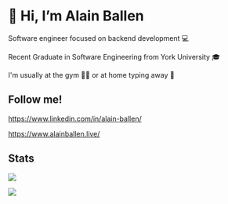 # 👋 Hi, I’m Alain Ballen

Software engineer focused on backend development 💻

Recent Graduate in Software Engineering from York University 🎓

I'm usually at the gym 🏋️‍♂️ or at home typing away 🤖

## Follow me!

https://www.linkedin.com/in/alain-ballen/

https://www.alainballen.live/



## Stats

![](https://github-readme-stats.vercel.app/api?username=ballenalain&show_icons=true&theme=transparent&rank_icon=github)

![](https://komarev.com/ghpvc/?username=BallenAlain&color=blueviolet)
<!---
BallenAlain/BallenAlain is a ✨ special ✨ repository because its `README.md` (this file) appears on your GitHub profile.
You can click the Preview link to take a look at your changes.
--->
